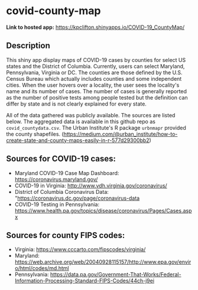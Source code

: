 # covid-county-map

**Link to hosted app:** https://kpclifton.shinyapps.io/COVID-19_CountyMap/

## Description
This shiny app display maps of COVID-19 cases by counties for select US states and the District of Columbia. Currently, users can select Maryland, Pennsylvania, Virginia or DC. The counties are those defined by the U.S. Census Bureau which actually includes counties and some independent cities.  When the user hovers over a locality, the user sees the locality's name and its number of cases. The number of cases is generally reported as the number of positive tests among people tested but the definition can differ by state and is not clearly explained for every state.

All of the data gathered was publicly available. The sources are listed below. The aggregated data is available in this github repo as `covid_countydata.csv`. The Urban Institute's R package `urbnmapr` provided the county shapefiles. (https://medium.com/@urban_institute/how-to-create-state-and-county-maps-easily-in-r-577d29300bb2)
               
## Sources for COVID-19 cases:
- Maryland COVID-19 Case Map Dashboard: https://coronavirus.maryland.gov/
- COVID-19 in Virginia: http://www.vdh.virginia.gov/coronavirus/
- District of Columbia Coronavirus Data: "https://coronavirus.dc.gov/page/coronavirus-data
- COVID-19 Testing in Pennsylvania: https://www.health.pa.gov/topics/disease/coronavirus/Pages/Cases.aspx

## Sources for county FIPS codes:
- Virginia: https://www.cccarto.com/fipscodes/virginia/
- Maryland: https://web.archive.org/web/20040928115157/http://www.epa.gov/enviro/html/codes/md.html
- Pennsylvania: https://data.pa.gov/Government-That-Works/Federal-Information-Processing-Standard-FIPS-Codes/44ch-j9ei

